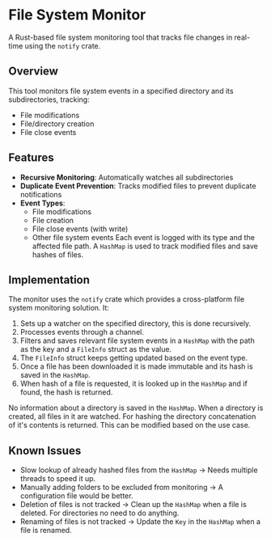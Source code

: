 # File System Monitor

A Rust-based file system monitoring tool that tracks file changes in real-time using the `notify` crate.

## Overview

This tool monitors file system events in a specified directory and its subdirectories, tracking:
- File modifications
- File/directory creation
- File close events

## Features
- **Recursive Monitoring**: Automatically watches all subdirectories
- **Duplicate Event Prevention**: Tracks modified files to prevent duplicate notifications
- **Event Types**:
  - File modifications
  - File creation
  - File close events (with write)
  - Other file system events
Each event is logged with its type and the affected file path. A `HashMap` is used to track modified files and save hashes of files.

## Implementation
The monitor uses the `notify` crate which provides a cross-platform file system monitoring solution.  It:
1. Sets up a watcher on the specified directory, this is done recursively.
2. Processes events through a channel.
3. Filters and saves relevant file system events in a `HashMap` with the path as the key and a `FileInfo` struct as the value.
4. The `FileInfo` struct keeps getting updated based on the event type.
5. Once a file has been downloaded it is made immutable and its hash is saved in the `HashMap`.
6. When hash of a file is requested, it is looked up in the `HashMap` and if found, the hash is returned.

No information about a directory is saved in the `HashMap`. When a directory is created, all files in it are watched. For hashing the directory concatenation of it's contents is returned. This can be modified based on the use case.

## Known Issues

- Slow lookup of already hashed files from the `HashMap` -> Needs multiple threads to speed it up.
- Manually adding folders to be excluded from monitoring -> A configuration file would be better.
- Deletion of files is not tracked -> Clean up the `HashMap` when a file is deleted. For directories no need to do anything.
- Renaming of files is not tracked -> Update the `Key` in the `HashMap` when a file is renamed.